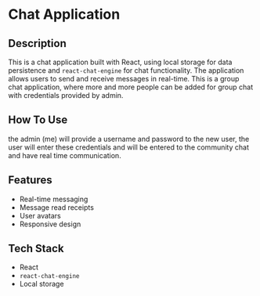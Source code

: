 # Chat Application

## Description
This is a chat application built with React, using local storage for data persistence and `react-chat-engine` for chat functionality. The application allows users to send and receive messages in real-time.
This is a group  chat application, where more and more people can be added for group chat with credentials provided by admin.

## How To Use
the admin (me) will provide a username and password to the new user, the user will enter these credentials and will be entered to the community chat and have real time communication.

## Features
- Real-time messaging
- Message read receipts
- User avatars
- Responsive design

## Tech Stack
- React
- `react-chat-engine`
- Local storage
